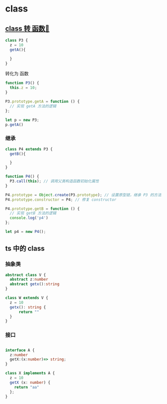 # class

## [class 转 函数🔗](https://babel.docschina.org/repl/#?browsers=defaults%2C%20not%20ie%2011%2C%20not%20ie_mob%2011&build=&builtIns=false&corejs=3.21&spec=false&loose=false&code_lz=FDD0CpOACdoYwDYEMDOroAUDM0DeMc0AXtALzQCMADIdNAOYCmALgIIAUAlAbPQL51BfOkjQYc0JgA8WTAHYATCQBZ8dRqwBC3XkQ3C4h6IVAhQoaADdkAJyy4KAMwCu8-CwCWAe3kPdYJb0ru5evv48gfTR8L6o3ohMAHSI3gwcLAAWnqhcUdHQWTlJpBQ0-dCCFtG2rC62fjhR_NwgbdUhHj5-APqe8plMtp4sqByoLgBGAMIo6AA00BMADkOz4lzqJtX0EzNzqEnLtt4spwCeq-TQAPKTAFZMHknwtchy4y6rtuvo0ABk_yWXzWByOJzOLEuTEWBB2MTiLFsLg83lsAC58NZkIgXExMXtfqhFgB3YYsZCTRKYpF4xaxeROTwMeqU6mFZFMSrzCr8LgAbnMQWgnic0E-3yJmzuj2eqFYmAhF1WNycn324nmK1BG2aQux9kwamcbi64SNHB6mEi8L6AyGIzGRsWVry8M6YUaKgCBV5FVqLHqXuaHBweSiNnsy2N0HkTBJWBUgqiDPiiRSaQ4ACJALwbgAC96AAP2gTOpWcW0aSPR6x1O3mrAraUWqMqeLCSiiYTLjiu83yhoew8wA5MRh_M4ZZ4TZcfiaDzqvCySM2finDj5Qup8KFC4ALZDVfo2kw5vChlMlm2I8ns-VcPVHDgutQ1ZJZjsa4e7oBeGphLJKk6SUAATJQ2BupYghRIkLDQMs1xxgmOCCtUyzvqwnAPpY_7pkBHDocQ4ZNmIfyYJQWzwVMiCePAJDXOU9DHJ4NhyJo7DMLogjQaREggVIsgKMoWAUbwVFUrR7FsJxPDcUAA&debug=false&forceAllTransforms=false&modules=false&shippedProposals=false&circleciRepo=&evaluate=false&fileSize=false&timeTravel=false&sourceType=module&lineWrap=true&presets=env%2Ces2015%2Creact%2Cstage-3%2Ctypescript&prettier=false&targets=&version=7.23.1&externalPlugins=&assumptions=%7B%7D)


```js
class P3 {
  z = 10
  getA(){

  }
}
```
转化为 函数

```js
function P3() {
  this.z = 10;
}

P3.prototype.getA = function () {
  // 实现 getA 方法的逻辑
};

let p = new P3;
p.getA()
```

### 继承

```js
class P4 extends P3 {
  getB(){

  }
}
```

```js
function P4() {
  P3.call(this); // 调用父类构造函数初始化属性
}

P4.prototype = Object.create(P3.prototype); // 设置原型链，继承 P3 的方法
P4.prototype.constructor = P4; // 修复 constructor

P4.prototype.getB = function () {
  // 实现 getB 方法的逻辑
  console.log('p4')
};

let p4 = new P4();
```

## ts 中的 class
### 抽象类
```ts
abstract class V {
  abstract z:number
  abstract getx():string
}

class W extends V {
  z = 10
  getx(): string {
      return ""
  }
}
```
### 接口

```ts

interface A {
  z:number
  getX:(x:number)=> string;
}

class X implements A {
  z = 10
  getX (x: number) {
    return "aa"
  };
}
```
